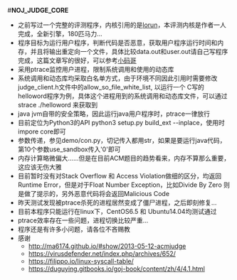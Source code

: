 #**NOJ_JUDGE_CORE**

 
 - 之前写过一个完整的评测程序，内核引用的是[lorun](https://github.com/lodevil/Lo-runner)，本评测内核是作者一人完成，全新引擎，180匹马力...
 - 程序目标为运行用户程序，判断代码是否恶意，获取用户程序运行时间和内存，并且将输出重定向一个文件，具体比较data.out和user.out请自己写程序完成，这篇文章写的很好，可以参考[小码哥](http://ma6174.github.io/#show/2013-05-12-acmjudge)
 - 采用ptrace监控用户进程，限制系统调用和使用的动态库
 -  系统调用和动态库均采取白名单方式，由于环境不同因此引用时需要修改judge_client.h文件中的allow_so_file_white_list, 以运行一个 C写的helloword程序为例，具体这个进程用到的系统调用和动态库文件，可以通过strace ./helloword 来获取到
 - java jvm自带的安全策略，因此运行java用户程序时，ptrace一律放行
 -  目前定位为Python3的API python3 setup.py build_ext --inplace，使用时impore core即可
 -  参数传递，参见demo/con.py，切记传入都用str，如果是要运行java代码，第10个参数use_sandbox传入'0'即可
 - 内存计算略微偏大......但是在目前ACM题目的趋势看来，内存不算那么重要，这应该无伤大雅
 -  目前暂时没有对Stack Overflow 和 Access Violation做细的区分，均返回Runtime Error，但是对于Float Number Exception，比如Divide By Zero 则是做了提示的，另外恶意代码将会返回Malicious Code
 - 昨天测试发现被ptrace杀死的进程居然变成了僵尸进程，之后即刻修复...
 -  目前本程序只能运行在linux下，CentOS6.5 和 Ubuntu14.04均测试通过
 - ptrace效率存在一些问题，进程切换比较严重...
 -  程序还是有许多小问题，请各位不吝赐教
 - 感谢
	 -  http://ma6174.github.io/#show/2013-05-12-acmjudge
	 -  https://virusdefender.net/index.php/archives/652/
	 -  https://filippo.io/linux-syscall-table/
	 -  https://duguying.gitbooks.io/goj-book/content/zh/4/4.1.html

